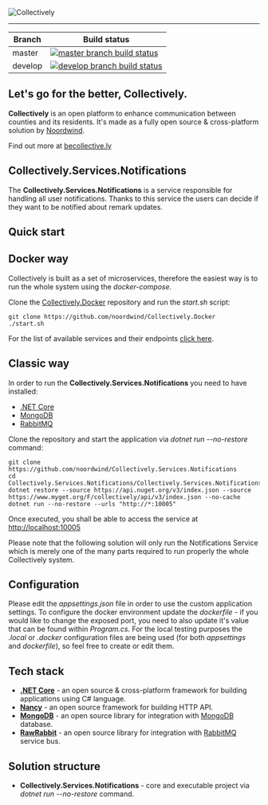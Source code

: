 ![Collectively](https://github.com/noordwind/Collectively/blob/master/assets/collectively_logo.png)

----------------


|Branch             |Build status                                                  
|-------------------|-----------------------------------------------------
|master             |[![master branch build status](https://api.travis-ci.org/noordwind/Collectively.Services.Notifications.svg?branch=master)](https://travis-ci.org/noordwind/Collectively.Services.Notifications)
|develop            |[![develop branch build status](https://api.travis-ci.org/noordwind/Collectively.Services.Notifications.svg?branch=develop)](https://travis-ci.org/noordwind/Collectively.Services.Notifications/branches)

**Let's go for the better, Collectively​​.**
----------------

**Collectively** is an open platform to enhance communication between counties and its residents​. It's made as a fully open source & cross-platform solution by [Noordwind](https://noordwind.com).

Find out more at [becollective.ly](http://becollective.ly)

**Collectively.Services.Notifications**
----------------

The **Collectively.Services.Notifications** is a service responsible for handling all user notifications. Thanks to this service the users can decide if they want to be notified about remark updates.

**Quick start**
----------------

## Docker way

Collectively is built as a set of microservices, therefore the easiest way is to run the whole system using the *docker-compose*.

Clone the [Collectively.Docker](https://github.com/noordwind/Collectively.Docker) repository and run the *start.sh* script:

```
git clone https://github.com/noordwind/Collectively.Docker
./start.sh
```

For the list of available services and their endpoints [click here](https://github.com/noordwind/Collectively).

## Classic way

In order to run the **Collectively.Services.Notifications** you need to have installed:
- [.NET Core](https://dotnet.github.io)
- [MongoDB](https://www.mongodb.com)
- [RabbitMQ](https://www.rabbitmq.com)

Clone the repository and start the application via *dotnet run --no-restore* command:

```
git clone https://github.com/noordwind/Collectively.Services.Notifications
cd Collectively.Services.Notifications/Collectively.Services.Notifications
dotnet restore --source https://api.nuget.org/v3/index.json --source https://www.myget.org/F/collectively/api/v3/index.json --no-cache
dotnet run --no-restore --urls "http://*:10005"
```

Once executed, you shall be able to access the service at [http://localhost:10005](http://localhost:10005)

Please note that the following solution will only run the Notifications Service which is merely one of the many parts required to run properly the whole Collectively system.

**Configuration**
----------------

Please edit the *appsettings.json* file in order to use the custom application settings. To configure the docker environment update the *dockerfile* - if you would like to change the exposed port, you need to also update it's value that can be found within *Program.cs*.
For the local testing purposes the *.local* or *.docker* configuration files are being used (for both *appsettings* and *dockerfile*), so feel free to create or edit them.

**Tech stack**
----------------
- **[.NET Core](https://dotnet.github.io)** - an open source & cross-platform framework for building applications using C# language.
- **[Nancy](http://nancyfx.org)** - an open source framework for building HTTP API.
- **[MongoDB](https://github.com/mongodb/mongo-csharp-driver)** - an open source library for integration with [MongoDB](https://www.mongodb.com) database.
- **[RawRabbit](https://github.com/pardahlman/RawRabbit)** - an open source library for integration with [RabbitMQ](https://www.rabbitmq.com) service bus.

**Solution structure**
----------------
- **Collectively.Services.Notifications** - core and executable project via *dotnet run --no-restore* command.

